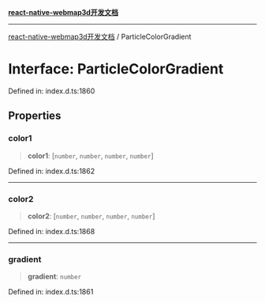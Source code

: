 [**react-native-webmap3d开发文档**](../README.md)

***

[react-native-webmap3d开发文档](../globals.md) / ParticleColorGradient

# Interface: ParticleColorGradient

Defined in: index.d.ts:1860

## Properties

### color1

> **color1**: \[`number`, `number`, `number`, `number`\]

Defined in: index.d.ts:1862

***

### color2

> **color2**: \[`number`, `number`, `number`, `number`\]

Defined in: index.d.ts:1868

***

### gradient

> **gradient**: `number`

Defined in: index.d.ts:1861
